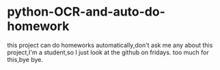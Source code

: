 # python-OCR-and-auto-do-homework
this project can do homeworks automatically,don't ask me any about this project,I'm a student,so I just look at the github on fridays.
too much for this,bye bye.

